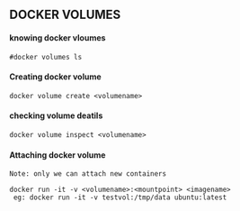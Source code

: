 ## DOCKER VOLUMES
#### knowing docker vloumes
```
#docker volumes ls
```
#### Creating docker volume
```
docker volume create <volumename>
```
#### checking volume deatils
```
docker volume inspect <volumename>
```
#### Attaching docker volume
```
Note: only we can attach new containers

docker run -it -v <volumename>:<mountpoint> <imagename>
 eg: docker run -it -v testvol:/tmp/data ubuntu:latest
```
